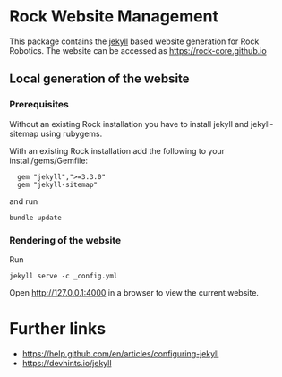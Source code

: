 # Rock Website Management

This package contains the [jekyll](https://jekyllrb.com/) based website
generation for Rock Robotics.
The website can be accessed as https://rock-core.github.io


## Local generation of the website


### Prerequisites
Without an existing Rock installation
you have to install jekyll and jekyll-sitemap using rubygems.

With an existing Rock installation 
add the following to your install/gems/Gemfile:
```
  gem "jekyll",">=3.3.0"
  gem "jekyll-sitemap"
```
and run
```
bundle update
```

### Rendering of the website

Run

```
jekyll serve -c _config.yml
```

Open http://127.0.0.1:4000 in a browser to view the current website.


# Further links

* https://help.github.com/en/articles/configuring-jekyll
* https://devhints.io/jekyll

